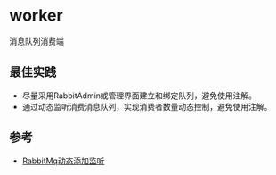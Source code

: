 # worker

消息队列消费端

## 最佳实践
- 尽量采用RabbitAdmin或管理界面建立和绑定队列，避免使用注解。
- 通过动态监听消费消息队列，实现消费者数量动态控制，避免使用注解。

## 参考
- [RabbitMq动态添加监听](https://my.oschina.net/pentakill/blog/4748966)
